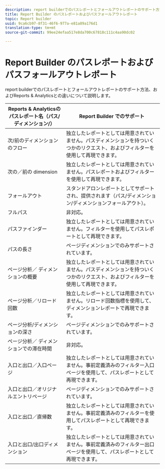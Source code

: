 ```yaml
---
description: report builderでのパスレポートとフォールアウトレポートのサポート方法、およびReports & Analyticsとの違いについて説明します。
title: Report Builder のパスレポートおよびパスフォールアウトレポート
topic: Report builder
uuid: 9ca6cb97-8f31-46f6-977a-e81a89a176d1
translation-type: tm+mt
source-git-commit: 99ee24efaa517e8da700c67818c111c4aa90dc02

---
```



# Report Builder のパスレポートおよびパスフォールアウトレポート

report builderでのパスレポートとフォールアウトレポートのサポート方法、およびReports &amp; Analyticsとの違いについて説明します。

| Reports &amp; Analyticsのパスレポート名（パス/ディメンション/） | Report Builder でのサポート |
|--- |--- |
| 次/前のディメンションのフロー | 独立したレポートとしては用意されていません。パスディメンションを持ついくつかのリクエスト、およびフィルターを使用して再現できます。 |
| 次の／前の  dimension | 独立したレポートとしては用意されていません。パスレポートおよびフィルターを使用して再現できます。 |
| フォールアウト | スタンドアロンレポートとしてサポートされ、提供されます（パス/ディメンション/ディメンションフォールアウト）。 |
| フルパス | 非対応。 |
| パスファインダー | 独立したレポートとしては用意されていません。フィルターを使用してパスレポートとして再現できます。 |
| パスの長さ | ページディメンションでのみサポートされています。 |
| ページ分析／  ディメンションの概要 | 独立したレポートとしては用意されていません。パスディメンションを持ついくつかのリクエスト、およびフィルターを使用して再現できます。 |
| ページ分析／リロード回数 | 独立したレポートとしては用意されていません。リロード回数指標を使用して、ディメンションレポートで再現できます。 |
| ページ分析/ディメンションの深さ | ページディメンションでのみサポートされています。 |
| ページ分析／ ディメンションでの滞在時間 | 非対応。 |
| 入口と出口／入口ページ | 独立したレポートとしては用意されていません。事前定義済みのフィルター入口ページを使用して、パスレポートとして再現できます。 |
| 入口と出口／オリジナルエントリページ | ページディメンションでのみサポートされています。 |
| 入口と出口／直帰数 | 独立したレポートとしては用意されていません。事前定義済みのフィルターを使用してパスレポートとして再現できます。 |
| 入口と出口/出口ディメンション | 独立したレポートとしては用意されていません。事前定義済みのフィルター出口ページを使用して、パスレポートとして再現できます。 |

